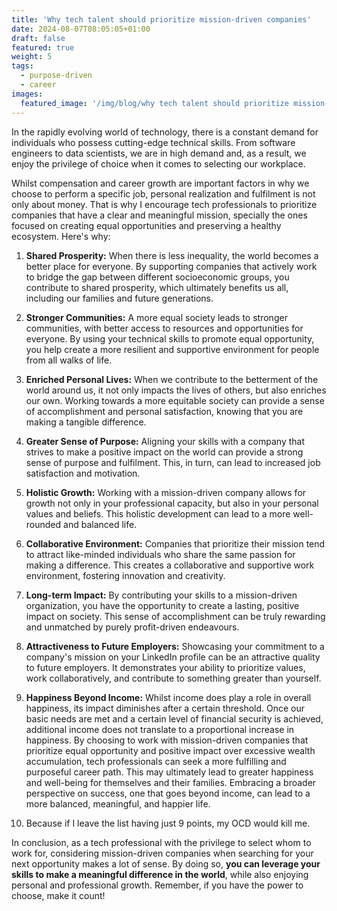 ```yaml
---
title: 'Why tech talent should prioritize mission-driven companies'
date: 2024-08-07T08:05:05+01:00
draft: false
featured: true
weight: 5
tags:
  - purpose-driven
  - career
images:
  featured_image: '/img/blog/why tech talent should prioritize mission-driven companies.png'
---
```


In the rapidly evolving world of technology, there is a constant demand for individuals who possess cutting-edge technical skills. From software engineers to data scientists, we are in high demand and, as a result, we enjoy the privilege of choice when it comes to selecting our workplace.

Whilst compensation and career growth are important factors in why we choose to perform a specific job, personal realization and fulfilment is not only about money. That is why I encourage tech professionals to prioritize companies that have a clear and meaningful mission, specially the ones focused on creating equal opportunities and preserving a healthy ecosystem. Here's why:

1. **Shared Prosperity:** When there is less inequality, the world becomes a better place for everyone. By supporting companies that actively work to bridge the gap between different socioeconomic groups, you contribute to shared prosperity, which ultimately benefits us all, including our families and future generations.

2. **Stronger Communities:** A more equal society leads to stronger communities, with better access to resources and opportunities for everyone. By using your technical skills to promote equal opportunity, you help create a more resilient and supportive environment for people from all walks of life.

3. **Enriched Personal Lives:** When we contribute to the betterment of the world around us, it not only impacts the lives of others, but also enriches our own. Working towards a more equitable society can provide a sense of accomplishment and personal satisfaction, knowing that you are making a tangible difference.

4. **Greater Sense of Purpose:** Aligning your skills with a company that strives to make a positive impact on the world can provide a strong sense of purpose and fulfilment. This, in turn, can lead to increased job satisfaction and motivation.

5. **Holistic Growth:** Working with a mission-driven company allows for growth not only in your professional capacity, but also in your personal values and beliefs. This holistic development can lead to a more well-rounded and balanced life.

6. **Collaborative Environment:** Companies that prioritize their mission tend to attract like-minded individuals who share the same passion for making a difference. This creates a collaborative and supportive work environment, fostering innovation and creativity.

7. **Long-term Impact:** By contributing your skills to a mission-driven organization, you have the opportunity to create a lasting, positive impact on society. This sense of accomplishment can be truly rewarding and unmatched by purely profit-driven endeavours.

8. **Attractiveness to Future Employers:** Showcasing your commitment to a company's mission on your LinkedIn profile can be an attractive quality to future employers. It demonstrates your ability to prioritize values, work collaboratively, and contribute to something greater than yourself.

9. **Happiness Beyond Income:** Whilst income does play a role in overall happiness, its impact diminishes after a certain threshold. Once our basic needs are met and a certain level of financial security is achieved, additional income does not translate to a proportional increase in happiness. By choosing to work with mission-driven companies that prioritize equal opportunity and positive impact over excessive wealth accumulation, tech professionals can seek a more fulfilling and purposeful career path. This may ultimately lead to greater happiness and well-being for themselves and their families. Embracing a broader perspective on success, one that goes beyond income, can lead to a more balanced, meaningful, and happier life.

10. Because if I leave the list having just 9 points, my OCD would kill me.

In conclusion, as a tech professional with the privilege to select whom to work for, considering mission-driven companies when searching for your next opportunity makes a lot of sense. By doing so, **you can leverage your skills to make a meaningful difference in the world**, while also enjoying personal and professional growth. Remember, if you have the power to choose, make it count!

